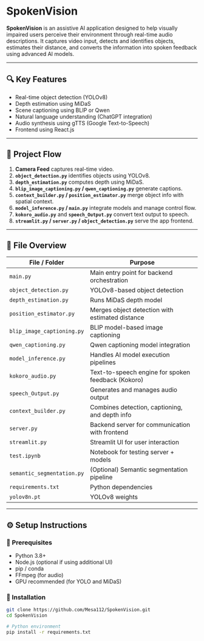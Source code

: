 # SpokenVision

**SpokenVision** is an assistive AI application designed to help visually impaired users perceive their environment through real-time audio descriptions. It captures video input, detects and identifies objects, estimates their distance, and converts the information into spoken feedback using advanced AI models.

---

## 🔍 Key Features

- Real-time object detection (YOLOv8)
- Depth estimation using MiDaS
- Scene captioning using BLIP or Qwen
- Natural language understanding (ChatGPT integration)
- Audio synthesis using gTTS (Google Text-to-Speech)
- Frontend using React.js

---

## 📸 Project Flow

1. **Camera Feed** captures real-time video.
2. **`object_detection.py`** identifies objects using YOLOv8.
3. **`depth_estimation.py`** computes depth using MiDaS.
4. **`blip_image_captioning.py` / `qwen_captioning.py`** generate captions.
5. **`context_builder.py` / `position_estimator.py`** merge object info with spatial context.
6. **`model_inference.py` / `main.py`** integrate models and manage control flow.
7. **`kokoro_audio.py`** and **`speech_Output.py`** convert text output to speech.
8. **`streamlit.py` / `server.py` / `object_detection.py`** serve the app frontend.

---

## 📁 File Overview

| File / Folder              | Purpose                                                                  |
|----------------------------|-------------------------------------------------------------------------|
| `main.py`                  | Main entry point for backend orchestration                              |
| `object_detection.py`      | YOLOv8-based object detection                                           |
| `depth_estimation.py`      | Runs MiDaS depth model                                                  |
| `position_estimator.py`    | Merges object detection with estimated distance                         |
| `blip_image_captioning.py` | BLIP model-based image captioning                                       |
| `qwen_captioning.py`       | Qwen captioning model integration                                       |
| `model_inference.py`       | Handles AI model execution pipelines                                    |
| `kokoro_audio.py`          | Text-to-speech engine for spoken feedback (Kokoro)                      |
| `speech_Output.py`         | Generates and manages audio output                                      |
| `context_builder.py`       | Combines detection, captioning, and depth info                          |
| `server.py`                | Backend server for communication with frontend                          |
| `streamlit.py`             | Streamlit UI for user interaction                                       |
| `test.ipynb`               | Notebook for testing server + models                                    |
| `semantic_segmentation.py` | (Optional) Semantic segmentation pipeline                               |
| `requirements.txt`         | Python dependencies                                                     |
| `yolov8n.pt`               | YOLOv8 weights                                                          |

----

## ⚙️ Setup Instructions

### 🔧 Prerequisites

- Python 3.8+
- Node.js (optional if using additional UI)
- pip / conda
- FFmpeg (for audio)
- GPU recommended (for YOLO and MiDaS)

### 🧪 Installation

```bash
git clone https://github.com/Mesa112/SpokenVision.git
cd SpokenVision

# Python environment
pip install -r requirements.txt
